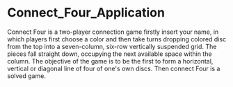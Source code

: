 # Connect_Four_Application
Connect Four is a two-player connection game firstly insert your name, in which players first choose a color and then take turns dropping colored disc from the top into a seven-column, six-row vertically suspended grid. The pieces fall straight down, occupying the next available space within the column. The objective of the game is to be the first to form a horizontal, vertical or diagonal line of four of one's own discs. Then connect Four is a solved game.
